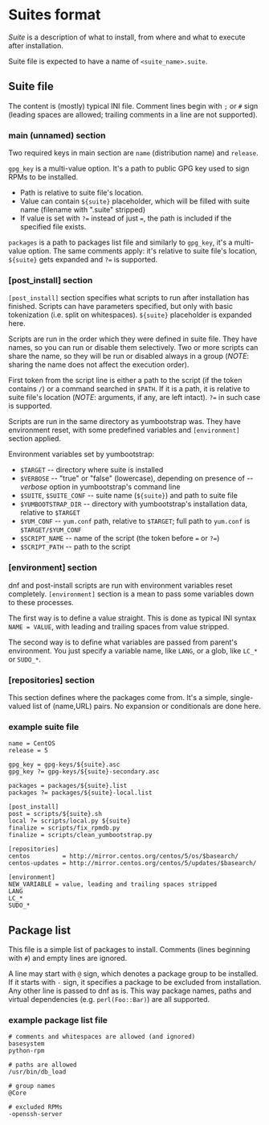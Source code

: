 Suites format
=============

*Suite* is a description of what to install, from where and what to execute
after installation.

Suite file is expected to have a name of `<suite_name>.suite`.

Suite file
----------

The content is (mostly) typical INI file. Comment lines begin with `;` or `#`
sign (leading spaces are allowed; trailing comments in a line are not
supported).

### main (unnamed) section

Two required keys in main section are `name` (distribution name) and
`release`.

`gpg_key` is a multi-value option. It's a path to public GPG key used to sign
RPMs to be installed.

  * Path is relative to suite file's location.
  * Value can contain `${suite}` placeholder, which will be filled with suite
    name (filename with ".suite" stripped)
  * If value is set with `?=` instead of just `=`, the path is included if the
    specified file exists.

`packages` is a path to packages list file and similarly to `gpg_key`, it's
a multi-value option. The same comments apply: it's relative to suite file's
location, `${suite}` gets expanded and `?=` is supported.

### [post_install] section

`[post_install]` section specifies what scripts to run after installation has
finished. Scripts can have parameters specified, but only with basic
tokenization (i.e. split on whitespaces). `${suite}` placeholder is expanded
here.

Scripts are run in the order which they were defined in suite file. They have
names, so you can run or disable them selectively. Two or more scripts can
share the name, so they will be run or disabled always in a group (*NOTE*:
sharing the name does not affect the execution order).

First token from the script line is either a path to the script (if the token
contains `/`) or a command searched in `$PATH`. If it is a path, it is
relative to suite file's location (*NOTE*: arguments, if any, are left
intact). `?=` in such case is supported.

Scripts are run in the same directory as yumbootstrap was. They have
environment reset, with some predefined variables and `[environment]` section
applied.

Environment variables set by yumbootstrap:

  * `$TARGET` -- directory where suite is installed
  * `$VERBOSE` -- "true" or "false" (lowercase), depending on presence of
    *--verbose* option in yumbootstrap's command line
  * `$SUITE`, `$SUITE_CONF` -- suite name (`${suite}`) and path to suite file
  * `$YUMBOOTSTRAP_DIR` -- directory with yumbootstrap's installation data,
    relative to `$TARGET`
  * `$YUM_CONF` -- `yum.conf` path, relative to `$TARGET`; full path to
    `yum.conf` is `$TARGET/$YUM_CONF`
  * `$SCRIPT_NAME` -- name of the script (the token before `=` or `?=`)
  * `$SCRIPT_PATH` -- path to the script

### [environment] section

dnf and post-install scripts are run with environment variables reset
completely. `[environment]` section is a mean to pass some variables down to
these processes.

The first way is to define a value straight. This is done as typical INI
syntax `NAME = VALUE`, with leading and trailing spaces from value stripped.

The second way is to define what variables are passed from parent's
environment. You just specify a variable name, like `LANG`, or a glob, like
`LC_*` or `SUDO_*`.

### [repositories] section

This section defines where the packages come from. It's a simple,
single-valued list of (name,URL) pairs. No expansion or conditionals are done
here.

### example suite file

    name = CentOS
    release = 5

    gpg_key = gpg-keys/${suite}.asc
    gpg_key ?= gpg-keys/${suite}-secondary.asc

    packages = packages/${suite}.list
    packages ?= packages/${suite}-local.list

    [post_install]
    post = scripts/${suite}.sh
    local ?= scripts/local.py ${suite}
    finalize = scripts/fix_rpmdb.py
    finalize = scripts/clean_yumbootstrap.py

    [repositories]
    centos         = http://mirror.centos.org/centos/5/os/$basearch/
    centos-updates = http://mirror.centos.org/centos/5/updates/$basearch/

    [environment]
    NEW_VARIABLE = value, leading and trailing spaces stripped
    LANG
    LC_*
    SUDO_*

Package list
------------

This file is a simple list of packages to install. Comments (lines beginning
with `#`) and empty lines are ignored.

A line may start with `@` sign, which denotes a package group to be installed.
If it starts with `-` sign, it specifies a package to be excluded from
installation. Any other line is passed to dnf as is. This way package names,
paths and virtual dependencies (e.g. `perl(Foo::Bar)`) are all supported.

### example package list file

    # comments and whitespaces are allowed (and ignored)
    basesystem
    python-rpm

    # paths are allowed
    /usr/bin/db_load

    # group names
    @Core

    # excluded RPMs
    -openssh-server


